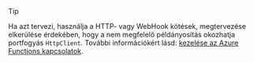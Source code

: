 > [!TIP]
>
> Ha azt tervezi, használja a HTTP- vagy WebHook kötések, megtervezése elkerülése érdekében, hogy a nem megfelelő példányosítás okozhatja portfogyás `HttpClient`. További információkért lásd: [kezelése az Azure Functions kapcsolatok](../articles/azure-functions/manage-connections.md).
